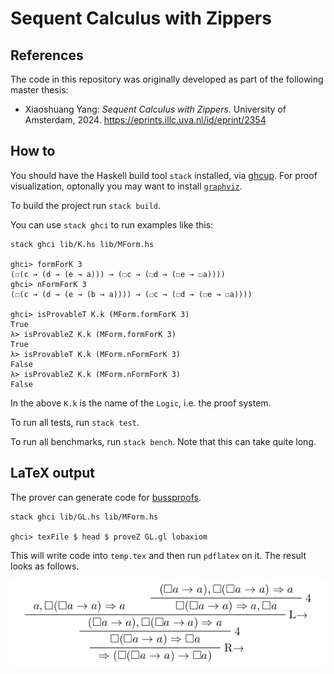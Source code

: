 # Sequent Calculus with Zippers

## References

The code in this repository was originally developed as part of the following master thesis:

- Xiaoshuang Yang: *Sequent Calculus with Zippers*.
  University of Amsterdam, 2024.
  <https://eprints.illc.uva.nl/id/eprint/2354>

## How to

You should have the Haskell build tool `stack` installed, via [ghcup](https://www.haskell.org/ghcup/).
For proof visualization, optonally you may want to install [`graphviz`](https://graphviz.org/).

To build the project run `stack build`.

You can use `stack ghci` to run examples like this:

    stack ghci lib/K.hs lib/MForm.hs

    ghci> formForK 3
    (☐(c → (d → (e → a))) → (☐c → (☐d → (☐e → ☐a))))
    ghci> nFormForK 3
    (☐(c → (d → (e → (b → a)))) → (☐c → (☐d → (☐e → ☐a))))

    ghci> isProvableT K.k (MForm.formForK 3)
    True
    λ> isProvableZ K.k (MForm.formForK 3)
    True
    λ> isProvableT K.k (MForm.nFormForK 3)
    False
    λ> isProvableZ K.k (MForm.nFormForK 3)
    False

In the above `K.k` is the name of the `Logic`, i.e. the proof system.

To run all tests, run `stack test`.

To run all benchmarks, run `stack bench`.
Note that this can take quite long.

## LaTeX output

The prover can generate code for [bussproofs](https://ctan.org/pkg/bussproofs).

    stack ghci lib/GL.hs lib/MForm.hs

    ghci> texFile $ head $ proveZ GL.gl lobaxiom

This will write code into `temp.tex` and then run `pdflatex` on it.
The result looks as follows.

![](doc/GL-example.png)
